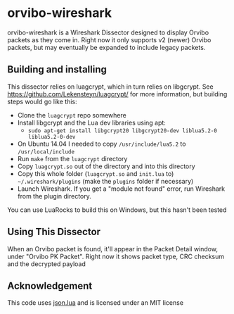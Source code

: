 # orvibo-wireshark
orvibo-wireshark is a Wireshark Dissector designed to display Orvibo packets as they come in. Right now it only supports v2 (newer) Orvibo packets, but may eventually be expanded to include legacy packets.

## Building and installing
This dissector relies on luagcrypt, which in turn relies on libgcrypt. See https://github.com/Lekensteyn/luagcrypt/ for more information, but building steps would go like this:

- Clone the `luagcrypt` repo somewhere
- Install libgcrypt and the Lua dev libraries using apt:
  - `sudo apt-get install libgcrypt20 libgcrypt20-dev liblua5.2-0 liblua5.2-0-dev`
- On Ubuntu 14.04 I needed to copy `/usr/include/lua5.2` to `/usr/local/include`
- Run `make` from the `luagcrypt` directory
- Copy `luagcrypt.so` out of the directory and into this directory
- Copy this whole folder (`luagcrypt.so` and `init.lua` to) `~/.wireshark/plugins` (make the `plugins` folder if necessary)
- Launch Wireshark. If you get a "module not found" error, run Wireshark from the plugin directory.

You can use LuaRocks to build this on Windows, but this hasn't been tested

## Using This Dissector
When an Orvibo packet is found, it'll appear in the Packet Detail window, under "Orvibo PK Packet". Right now it shows packet type, CRC checksum and the decrypted payload

## Acknowledgement
This code uses [json.lua](https://github.com/rxi/json.lua) and is licensed under an MIT license
